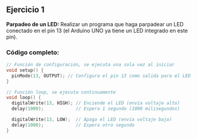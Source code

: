 ## Ejercicio 1

**Parpadeo de un LED:** Realizar un programa que haga parpadear un LED conectado en el pin 13 (el Arduino UNO ya tiene un LED integrado en este pin).

### Código completo:

```cpp
// Función de configuración, se ejecuta una sola vez al iniciar
void setup() {
  pinMode(13, OUTPUT); // Configura el pin 13 como salida para el LED
}

// Función loop, se ejecuta continuamente
void loop() {
  digitalWrite(13, HIGH); // Enciende el LED (envía voltaje alto)
  delay(1000);            // Espera 1 segundo (1000 milisegundos)

  digitalWrite(13, LOW);  // Apaga el LED (envía voltaje bajo)
  delay(1000);            // Espera otro segundo
}
